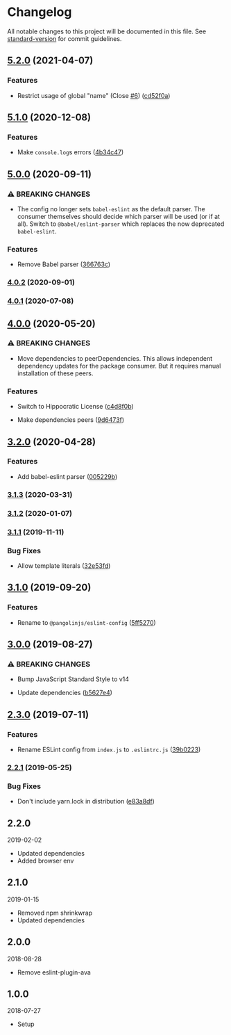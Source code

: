 # Changelog

All notable changes to this project will be documented in this file. See [standard-version](https://github.com/conventional-changelog/standard-version) for commit guidelines.

## [5.2.0](https://github.com/pangolinjs/eslint-config/compare/v5.1.0...v5.2.0) (2021-04-07)


### Features

* Restrict usage of global "name" (Close [#6](https://github.com/pangolinjs/eslint-config/issues/6)) ([cd52f0a](https://github.com/pangolinjs/eslint-config/commit/cd52f0a5533032b1f6be4549d8f23d15714b6fea))

## [5.1.0](https://github.com/pangolinjs/eslint-config/compare/v5.0.0...v5.1.0) (2020-12-08)


### Features

* Make `console.log`s errors ([4b34c47](https://github.com/pangolinjs/eslint-config/commit/4b34c479a1c3290973bfca0284c4796977a32727))

## [5.0.0](https://github.com/pangolinjs/eslint-config/compare/v4.0.2...v5.0.0) (2020-09-11)


### ⚠ BREAKING CHANGES

* The config no longer sets `babel-eslint` as the default parser. The consumer themselves should decide which parser will be used (or if at all). Switch to `@babel/eslint-parser` which replaces the now deprecated `babel-eslint`.

### Features

* Remove Babel parser ([366763c](https://github.com/pangolinjs/eslint-config/commit/366763ceb81e24abd2141c4734c2d6f6cfc73212))

### [4.0.2](https://github.com/pangolinjs/eslint-config/compare/v4.0.1...v4.0.2) (2020-09-01)

### [4.0.1](https://github.com/pangolinjs/eslint-config/compare/v4.0.0...v4.0.1) (2020-07-08)

## [4.0.0](https://github.com/pangolinjs/eslint-config/compare/v3.2.0...v4.0.0) (2020-05-20)


### ⚠ BREAKING CHANGES

* Move dependencies to peerDependencies. This allows independent dependency updates for the package consumer. But it requires manual installation of these peers.

### Features

* Switch to Hippocratic License ([c4d8f0b](https://github.com/pangolinjs/eslint-config/commit/c4d8f0b0b4c9da8044762fd404a68fc8e10e1d87))


* Make dependencies peers ([9d6473f](https://github.com/pangolinjs/eslint-config/commit/9d6473fd5fdbdde23f5e3df3028338143c5b5dcc))

## [3.2.0](https://github.com/pangolinjs/eslint-config/compare/v3.1.3...v3.2.0) (2020-04-28)


### Features

* Add babel-eslint parser ([005229b](https://github.com/pangolinjs/eslint-config/commit/005229b1223ea714b1b7c8ee54a18f3e58aef6eb))

### [3.1.3](https://github.com/pangolinjs/eslint-config/compare/v3.1.2...v3.1.3) (2020-03-31)

### [3.1.2](https://github.com/pangolinjs/eslint-config/compare/v3.1.1...v3.1.2) (2020-01-07)

### [3.1.1](https://github.com/pangolinjs/eslint-config/compare/v3.1.0...v3.1.1) (2019-11-11)


### Bug Fixes

* Allow template literals ([32e53fd](https://github.com/pangolinjs/eslint-config/commit/32e53fd93e01bcfe1ade729a7501f992c9a02f02))

## [3.1.0](https://github.com/pangolinjs/eslint-config/compare/v3.0.0...v3.1.0) (2019-09-20)


### Features

* Rename to `@pangolinjs/eslint-config` ([5ff5270](https://github.com/pangolinjs/eslint-config/commit/5ff5270))

## [3.0.0](https://github.com/pangolinjs/eslint-config/compare/v2.3.0...v3.0.0) (2019-08-27)


### ⚠ BREAKING CHANGES

* Bump JavaScript Standard Style to v14

* Update dependencies ([b5627e4](https://github.com/pangolinjs/eslint-config/commit/b5627e4))

## [2.3.0](https://github.com/pangolinjs/eslint-config/compare/v2.2.1...v2.3.0) (2019-07-11)


### Features

* Rename ESLint config from `index.js` to `.eslintrc.js` ([39b0223](https://github.com/pangolinjs/eslint-config/commit/39b0223))



### [2.2.1](https://github.com/pangolinjs/eslint-config/compare/v2.2.0...v2.2.1) (2019-05-25)


### Bug Fixes

* Don't include yarn.lock in distribution ([e83a8df](https://github.com/pangolinjs/eslint-config/commit/e83a8df))



## 2.2.0
2019-02-02

- Updated dependencies
- Added browser env



## 2.1.0
2019-01-15

- Removed npm shrinkwrap
- Updated dependencies



## 2.0.0
2018-08-28

- Remove eslint-plugin-ava



## 1.0.0
2018-07-27

- Setup
